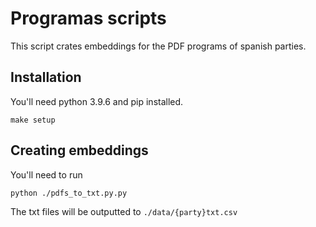 # Programas scripts

This script crates embeddings for the PDF programs of spanish parties.

## Installation

You'll need python 3.9.6 and pip installed.

```
make setup
```

## Creating embeddings

You'll need to run

```
python ./pdfs_to_txt.py.py
```

The txt files will be outputted to `./data/{party}txt.csv`
